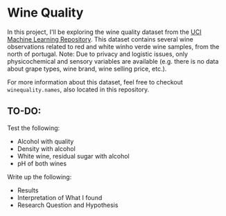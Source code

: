 # Wine Quality

In this project, I'll be exploring the wine quality dataset from the [UCI Machine Learning Repository](https://archive.ics.uci.edu/ml/datasets/Wine+Quality). This dataset contains several wine observations related to red and white winho verde wine samples, from the north of portugal. Note: Due to privacy and logistic issues, only physicochemical and sensory variables are available (e.g. there is no data about grape types, wine brand, wine selling price, etc.).

For more information about this dataset, feel free to checkout `winequality.names`, also located in this repository.

## TO-DO:

Test the following:
- Alcohol with quality
- Density with alcohol
- White wine, residual sugar with alcohol
- pH of both wines

Write up the following:
- Results
- Interpretation of What I found
- Research Question and Hypothesis
